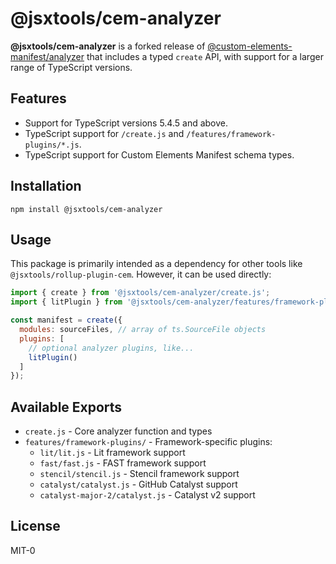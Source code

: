 # @jsxtools/cem-analyzer

**@jsxtools/cem-analyzer** is a forked release of [@custom-elements-manifest/analyzer](https://www.npmjs.com/package/@custom-elements-manifest/analyzer) that includes a typed `create` API, with support for a larger range of TypeScript versions.

## Features

- Support for TypeScript versions 5.4.5 and above.
- TypeScript support for `/create.js` and `/features/framework-plugins/*.js`.
- TypeScript support for Custom Elements Manifest schema types.

## Installation

```shell
npm install @jsxtools/cem-analyzer
```

## Usage

This package is primarily intended as a dependency for other tools like `@jsxtools/rollup-plugin-cem`. However, it can be used directly:

```javascript
import { create } from '@jsxtools/cem-analyzer/create.js';
import { litPlugin } from '@jsxtools/cem-analyzer/features/framework-plugins/lit/lit.js';

const manifest = create({
  modules: sourceFiles, // array of ts.SourceFile objects
  plugins: [
    // optional analyzer plugins, like...
    litPlugin()
  ]
});
```

## Available Exports

- `create.js` - Core analyzer function and types
- `features/framework-plugins/` - Framework-specific plugins:
  - `lit/lit.js` - Lit framework support
  - `fast/fast.js` - FAST framework support
  - `stencil/stencil.js` - Stencil framework support
  - `catalyst/catalyst.js` - GitHub Catalyst support
  - `catalyst-major-2/catalyst.js` - Catalyst v2 support

## License

MIT-0
